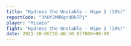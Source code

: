 ```yaml
---
title: "Hydross the Unstable - Wipe 1 (18%)"
reportCode: "3hHY2MRKgrdDkTPj"
player: "Misaia"
fight: "Hydross the Unstable - Wipe 1 (18%)"
date: 2021-10-06T18:48:50.877000+00:00
---
```

